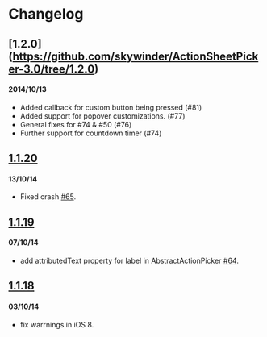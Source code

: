 # Changelog

## [1.2.0] (https://github.com/skywinder/ActionSheetPicker-3.0/tree/1.2.0)
#### 2014/10/13
- Added callback for custom button being pressed (#81)
- Added support for popover customizations. (#77)
- General fixes for #74 & #50 (#76)
- Further support for countdown timer (#74)

## <a href="https://github.com/skywinder/ActionSheetPicker-3.0/tree/1.1.20">1.1.20</a>
#### 13/10/14
- Fixed crash <a href="https://github.com/skywinder/ActionSheetPicker-3.0/pull/65">#65</a>.

## <a href="https://github.com/skywinder/ActionSheetPicker-3.0/tree/1.1.19">1.1.19</a>
#### 07/10/14
- add attributedText property for label in AbstractActionPicker <a href="https://github.com/skywinder/ActionSheetPicker-3.0/pull/64">#64</a>.

## <a href="https://github.com/skywinder/ActionSheetPicker-3.0/tree/1.1.18">1.1.18</a>
#### 03/10/14
- fix warrnings in iOS 8.